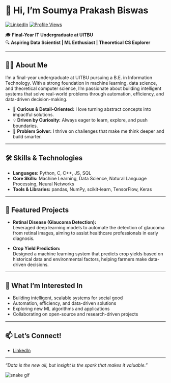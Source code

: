 # 👋 Hi, I’m Soumya Prakash Biswas

[![LinkedIn](https://img.shields.io/badge/LinkedIn-blue?logo=linkedin&logoColor=white&style=flat-square)](https://www.linkedin.com/in/soumya-prakash-biswas-630bab240/)
[![Profile Views](https://komarev.com/ghpvc/?username=soumyaPbiswas&style=flat-square)](https://github.com/soumyaPbiswas)

🎓 **Final-Year IT Undergraduate at UITBU**  
🔍 **Aspiring Data Scientist | ML Enthusiast | Theoretical CS Explorer**

---

## 👨‍💻 About Me

I’m a final-year undergraduate at UITBU pursuing a B.E. in Information Technology. With a strong foundation in machine learning, data science, and theoretical computer science, I’m passionate about building intelligent systems that solve real-world problems through automation, efficiency, and data-driven decision-making.

- 🧠 **Curious & Detail-Oriented:** I love turning abstract concepts into impactful solutions.
- 💡 **Driven by Curiosity:** Always eager to learn, explore, and push boundaries.
- 🤖 **Problem Solver:** I thrive on challenges that make me think deeper and build smarter.

---

## 🛠️ Skills & Technologies

- **Languages:** Python, C, C++, JS, SQL
- **Core Skills:** Machine Learning, Data Science, Natural Language Processing, Neural Networks
- **Tools & Libraries:** pandas, NumPy, scikit-learn, TensorFlow, Keras

---

## 🚀 Featured Projects

- **Retinal Disease (Glaucoma Detection):**  
  Leveraged deep learning models to automate the detection of glaucoma from retinal images, aiming to assist healthcare professionals in early diagnosis.

- **Crop Yield Prediction:**  
  Designed a machine learning system that predicts crop yields based on historical data and environmental factors, helping farmers make data-driven decisions.

---

## 🌱 What I’m Interested In

- Building intelligent, scalable systems for social good
- Automation, efficiency, and data-driven solutions
- Exploring new ML algorithms and applications
- Collaborating on open-source and research-driven projects

---

## 📫 Let’s Connect!

- [LinkedIn](https://www.linkedin.com/in/soumya-prakash-biswas-630bab240/)

---

*“Data is the new oil, but insight is the spark that makes it valuable.”*


![snake gif](https://github.com/YOUR_USERNAME/YOUR_USERNAME/blob/output/github-snake-dark.svg)

